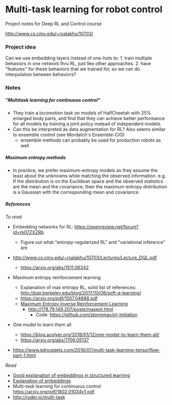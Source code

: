 # Multi-task learning for robot control

Project notes for Deep RL and Control course

http://www.cs.cmu.edu/~rsalakhu/10703/

### Project idea 

Can we use embedding layers instead of one-hots to: 1. train multiple behaviors in one network thru RL, just like other approaches. 2. have "features" for these behaviors that we trained for, so we can do interpolation between behaviors? 

### Notes

##### "Multitask learning for continuous control"

* They train a locomotion task on models of HalfCheetah with 25% enlarged body parts, and find that they can achieve better performance for all models by training a joint policy instead of independent models. 
* Can this be interpreted as data augmentation for RL? Also seems similar to ensemble control (see Mordatch's Ensemble-CIO)
    * ensemble methods can probably be used for production robots as well

##### Maximum entropy methods

* In practice, we prefer maximum-entropy models as they assume the least about the unknowns while matching the observed information. e.g. If the distribution is on the Euclidean space and the observed statistics are the mean and the covariance, then the maximum entropy distribution is a Gaussian with the corresponding mean and covariance.

##### References

_To read_

* Embedding networks for RL: https://openreview.net/forum?id=rk07ZXZRb
    * Figure out what "entropy-regularized RL" and "variational inference" are
* http://www.cs.cmu.edu/~rsalakhu/10703/Lectures/Lecture_DQL.pdf
    * https://arxiv.org/abs/1511.06342
* Maximum entropy reinforcement learning
    * Explanation of max entropy RL, solid list of references: http://bair.berkeley.edu/blog/2017/10/06/soft-q-learning/
    * https://arxiv.org/pdf/1507.04888.pdf
    * [Maximum Entropy Inverse Reinforcement Learning](https://www.ri.cmu.edu/publications/maximum-entropy-inverse-reinforcement-learning)
        * http://178.79.149.207/posts/maxent.html
            * Code: https://github.com/stormmax/irl-imitation

* One model to learn them all 
    * https://blog.acolyer.org/2018/01/12/one-model-to-learn-them-all/
    * https://arxiv.org/abs/1706.05137
* https://www.kdnuggets.com/2016/07/multi-task-learning-tensorflow-part-1.html

_Read_ 

* [Good explanation of embeddings in structured learning](https://towardsdatascience.com/structured-deep-learning-b8ca4138b848)
* [Explanation of embeddings](http://colah.github.io/posts/2014-07-NLP-RNNs-Representations/)
* Multi-task learning for continuous control https://arxiv.org/pdf/1802.01034v1.pdf
* http://ruder.io/multi-task